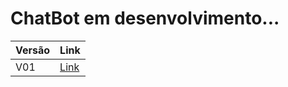# ChatBot em desenvolvimento...

| Versão | Link |
| ------ | ------ |
| V01 | [Link](https://github.com/jhenriqueax/ChatBot/tree/main/V01) |
